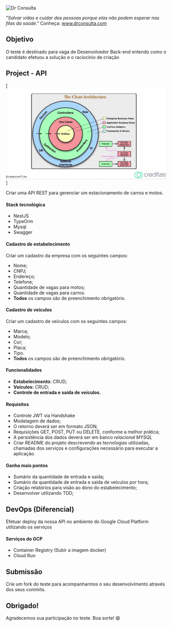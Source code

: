 ![Dr Consulta](https://drconsulta.com/_next/image?url=%2Fimages%2FLogo-Dr-Consulta-Branco.png&w=128&q=100 'DrConsulta')

_"Salvar vidas e cuidar das pessoas porque elas não podem esperar nas filas da saúde."_
Conheça: www.drconsulta.com

## Objetivo

O teste é destinado para vaga de Desenvolvedor Back-end entendo como o candidato efetuou a solução e o raciocinio de criação

## Project - API

[![alt text](./public/img/hexagonal.jpg)]

Criar uma API REST para gerenciar um estacionamento de carros e motos.

#### Stack tecnológica

- NestJS
- TypeOrm
- Mysql
- Swagger

#### Cadastro de estabelecimento

Criar um cadastro da empresa com os seguintes campos:

- Nome;
- CNPJ;
- Endereço;
- Telefone;
- Quantidade de vagas para motos;
- Quantidade de vagas para carros.
- **Todos** os campos são de preenchimento obrigatório.

#### Cadastro de veículos

Criar um cadastro de veículos com os seguintes campos:

- Marca;
- Modelo;
- Cor;
- Placa;
- Tipo.
- **Todos** os campos são de preenchimento obrigatório.

#### Funcionalidades

- **Estabelecimento:** CRUD;
- **Veículos:** CRUD;
- **Controle de entrada e saída de veículos.**

#### Requisitos

- Controle JWT via Handshake
- Modelagem de dados;
- O retorno deverá ser em formato JSON;
- Requisições GET, POST, PUT ou DELETE, conforme a melhor prática;
- A persistência dos dados deverá ser em banco _relacional MYSQL_
- Criar README do projeto descrevendo as tecnologias utilizadas, chamadas dos serviços e configurações necessário para executar a aplicação.

#### Ganha mais pontos

- Sumário da quantidade de entrada e saída;
- Sumário da quantidade de entrada e saída de veículos por hora;
- Criação relatórios para visão ao dono do estabelecimento;
- Desenvolver utilizando TDD;

## DevOps (Diferencial)

Efetuar deploy da nossa API no ambiente do Google Cloud Platform utilizando os serviços

#### Serviços do GCP

- Container Registry (Subir a imagem docker)
- Cloud Run

## Submissão

Crie um fork do teste para acompanharmos o seu desenvolvimento através dos seus commits.

## Obrigado!

Agradecemos sua participação no teste. Boa sorte! 😄
